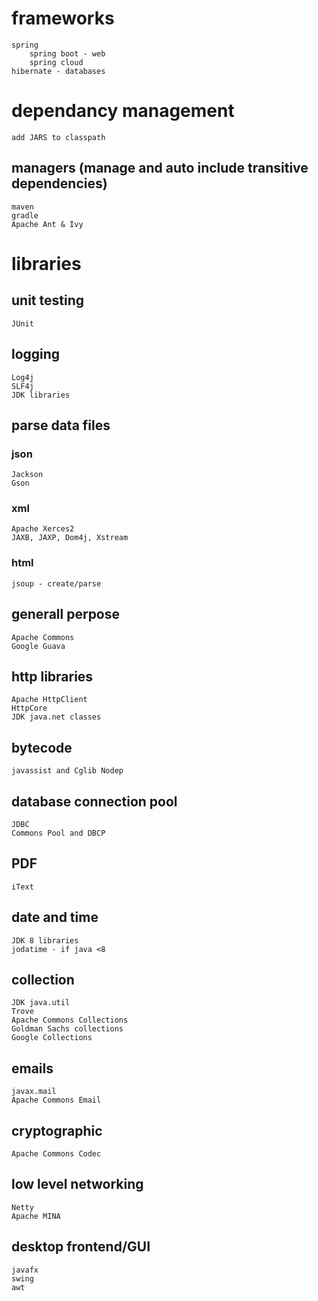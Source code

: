 # frameworks
    spring
        spring boot - web
        spring cloud
    hibernate - databases

# dependancy management
    add JARS to classpath
## managers (manage and auto include transitive dependencies)
    maven
    gradle
    Apache Ant & Ivy
# libraries
## unit testing
    JUnit
## logging
    Log4j
    SLF4j
    JDK libraries
## parse data files
### json
    Jackson
    Gson
### xml
    Apache Xerces2
    JAXB, JAXP, Dom4j, Xstream
### html
    jsoup - create/parse
## generall perpose
    Apache Commons
    Google Guava
## http libraries
    Apache HttpClient
    HttpCore 
    JDK java.net classes
## bytecode
    javassist and Cglib Nodep
## database connection pool
    JDBC 
    Commons Pool and DBCP
## PDF
    iText
## date and time
    JDK 8 libraries
    jodatime - if java <8
## collection
    JDK java.util
    Trove
    Apache Commons Collections
    Goldman Sachs collections
    Google Collections
## emails
    javax.mail
    Apache Commons Email
## cryptographic
    Apache Commons Codec
## low level networking
    Netty
    Apache MINA
## desktop frontend/GUI
    javafx
    swing
    awt
